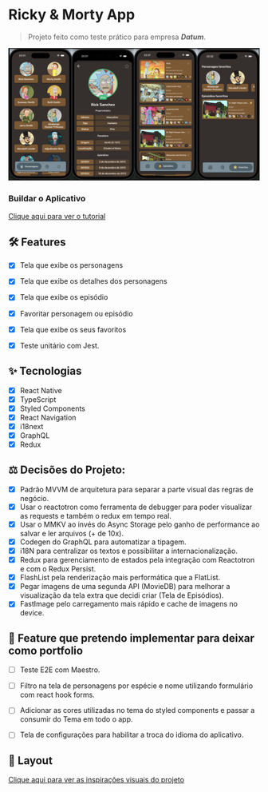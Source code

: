 # Ricky & Morty App

>Projeto feito como teste prático para empresa **_Datum_**.

![Alt text](/docs/assets/img/App.png)

### Buildar o Aplicativo

[Clique aqui para ver o tutorial](/docs/setup.md)

## 🛠️ Features

-   [X] Tela que exibe os personagens
-   [X] Tela que exibe os detalhes dos personagens
-   [X] Tela que exibe os episódio
-   [X] Favoritar personagem ou episódio
-   [X] Tela que exibe os seus favoritos
-   [X] Teste unitário com Jest.


## ✨ Tecnologias

-   [X] React Native
-   [X] TypeScript
-   [X] Styled Components
-   [X] React Navigation 
-   [X] i18next
-   [X] GraphQL
-   [X] Redux

## ⚖️ Decisões do Projeto:

-   [X] Padrão MVVM de arquitetura para separar a parte visual das regras de negócio.
-   [X] Usar o reactotron como ferramenta de debugger para poder visualizar as requests e também o redux em tempo real.
-   [X] Usar o MMKV ao invés do Async Storage pelo ganho de performance ao salvar e ler arquivos (+ de 10x).
-   [X] Codegen do GraphQL para automatizar a tipagem.
-   [X] i18N para centralizar os textos e possibilitar a internacionalização.
-   [X] Redux para gerenciamento de estados pela integração com Reactotron e com o Redux Persist.
-   [X] FlashList pela renderização mais performática que a FlatList.
-   [X] Pegar imagens de uma segunda API (MovieDB) para melhorar a visualização da tela extra que decidi criar (Tela de Episódios).
-   [X] FastImage pelo carregamento mais rápido e cache de imagens no device.

## 🚀 Feature que pretendo implementar para deixar como portfolio

-   [ ] Teste E2E com Maestro.
-   [ ] Filtro na tela de personagens por espécie e nome utilizando formulário com react hook forms.
-   [ ] Adicionar as cores utilizadas no tema do styled components e passar a consumir do Tema em todo o app.
-   [ ] Tela de configurações para habilitar a troca do idioma do aplicativo.


## 🔖 Layout

[Clique aqui para ver as inspirações visuais do projeto](/docs/insights.md)
